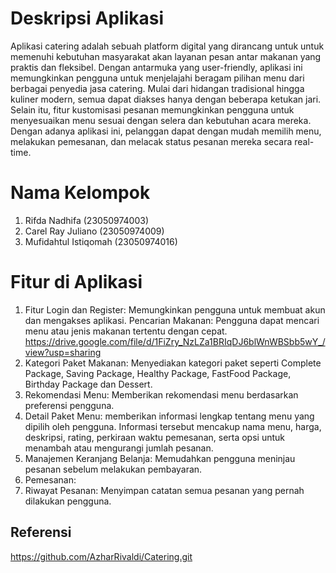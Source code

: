 # Deskripsi Aplikasi
Aplikasi catering adalah sebuah platform digital yang dirancang untuk untuk memenuhi kebutuhan masyarakat akan layanan pesan antar makanan yang praktis dan fleksibel. Dengan antarmuka yang user-friendly, aplikasi ini memungkinkan pengguna untuk menjelajahi beragam pilihan menu dari berbagai penyedia jasa catering. Mulai dari hidangan tradisional hingga kuliner modern, semua dapat diakses hanya dengan beberapa ketukan jari. Selain itu, fitur kustomisasi pesanan memungkinkan pengguna untuk menyesuaikan menu sesuai dengan selera dan kebutuhan acara mereka. Dengan adanya aplikasi ini, pelanggan dapat dengan mudah memilih menu, melakukan pemesanan, dan melacak status pesanan mereka secara real-time.

# Nama Kelompok
1. Rifda Nadhifa (23050974003)
2. Carel Ray Juliano (23050974009)
3. Mufidahtul Istiqomah (23050974016)

# Fitur di Aplikasi 
1. Fitur Login dan Register: Memungkinkan pengguna untuk membuat akun dan mengakses aplikasi. Pencarian Makanan: Pengguna dapat mencari menu atau jenis makanan tertentu dengan cepat.
   https://drive.google.com/file/d/1FiZry_NzLZa1BRIqDJ6blWnWBSbb5wY_/view?usp=sharing
3. Kategori Paket Makanan: Menyediakan kategori paket seperti Complete Package, Saving Package, Healthy Package, FastFood Package, Birthday Package dan Dessert.
4. Rekomendasi Menu: Memberikan rekomendasi menu berdasarkan preferensi pengguna.
5. Detail Paket Menu: memberikan informasi lengkap tentang menu yang dipilih oleh pengguna. Informasi tersebut mencakup nama menu, harga, deskripsi, rating, perkiraan waktu pemesanan, serta opsi untuk menambah atau mengurangi jumlah pesanan.
6. Manajemen Keranjang Belanja: Memudahkan pengguna meninjau pesanan sebelum melakukan pembayaran.
7. Pemesanan: 
8. Riwayat Pesanan: Menyimpan catatan semua pesanan yang pernah dilakukan pengguna.

## Referensi 
https://github.com/AzharRivaldi/Catering.git
